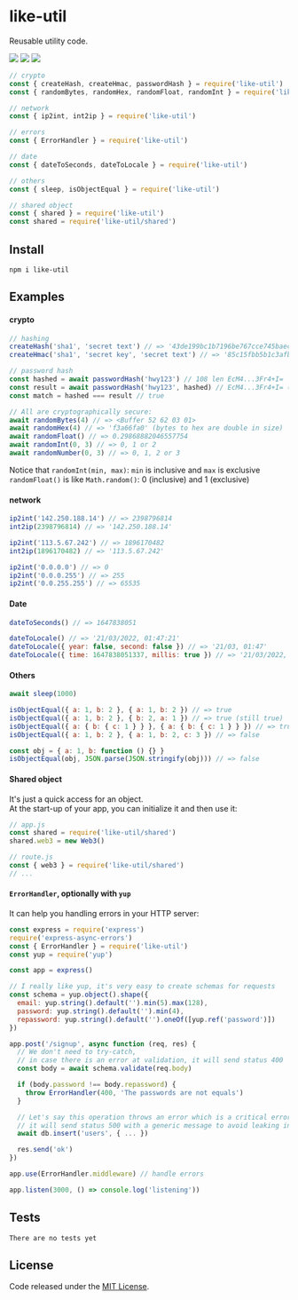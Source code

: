 # like-util

Reusable utility code.

![](https://img.shields.io/npm/v/like-util.svg) ![](https://img.shields.io/npm/dt/like-util.svg) ![](https://img.shields.io/github/license/LuKks/like-util.svg)

```javascript
// crypto
const { createHash, createHmac, passwordHash } = require('like-util')
const { randomBytes, randomHex, randomFloat, randomInt } = require('like-util')

// network
const { ip2int, int2ip } = require('like-util')

// errors
const { ErrorHandler } = require('like-util')

// date
const { dateToSeconds, dateToLocale } = require('like-util')

// others
const { sleep, isObjectEqual } = require('like-util')

// shared object
const { shared } = require('like-util')
const shared = require('like-util/shared')
```

## Install
```
npm i like-util
```

## Examples
#### crypto
```javascript
// hashing
createHash('sha1', 'secret text') // => '43de199bc1b7196be767cce745baece4dc95fbf2'
createHmac('sha1', 'secret key', 'secret text') // => '85c15fbb5b1c3afbd645f99977a260c4984086f8'

// password hash
const hashed = await passwordHash('hwy123') // 108 len EcM4...3Fr4+I=
const result = await passwordHash('hwy123', hashed) // EcM4...3Fr4+I= (same output)
const match = hashed === result // true

// All are cryptographically secure:
await randomBytes(4) // => <Buffer 52 62 03 01>
await randomHex(4) // => 'f3a66fa0' (bytes to hex are double in size)
await randomFloat() // => 0.29868882046557754
await randomInt(0, 3) // => 0, 1 or 2
await randomNumber(0, 3) // => 0, 1, 2 or 3
```

Notice that `randomInt(min, max)`: `min` is inclusive and `max` is exclusive\
`randomFloat()` is like `Math.random()`: 0 (inclusive) and 1 (exclusive)

#### network
```javascript
ip2int('142.250.188.14') // => 2398796814
int2ip(2398796814) // => '142.250.188.14'

ip2int('113.5.67.242') // => 1896170482
int2ip(1896170482) // => '113.5.67.242'

ip2int('0.0.0.0') // => 0
ip2int('0.0.0.255') // => 255
ip2int('0.0.255.255') // => 65535
```

#### Date
```javascript
dateToSeconds() // => 1647838051

dateToLocale() // => '21/03/2022, 01:47:21'
dateToLocale({ year: false, second: false }) // => '21/03, 01:47'
dateToLocale({ time: 1647838051337, millis: true }) // => '21/03/2022, 01:47:31.337'
```

#### Others
```javascript
await sleep(1000)

isObjectEqual({ a: 1, b: 2 }, { a: 1, b: 2 }) // => true
isObjectEqual({ a: 1, b: 2 }, { b: 2, a: 1 }) // => true (still true)
isObjectEqual({ a: { b: { c: 1 } } }, { a: { b: { c: 1 } } }) // => true
isObjectEqual({ a: 1, b: 2 }, { a: 1, b: 2, c: 3 }) // => false

const obj = { a: 1, b: function () {} }
isObjectEqual(obj, JSON.parse(JSON.stringify(obj))) // => false
```

#### Shared object
It's just a quick access for an object.\
At the start-up of your app, you can initialize it and then use it:
```javascript
// app.js
const shared = require('like-util/shared')
shared.web3 = new Web3()

// route.js
const { web3 } = require('like-util/shared')
// ...
```

#### `ErrorHandler`, optionally with `yup`
It can help you handling errors in your HTTP server:
```javascript
const express = require('express')
require('express-async-errors')
const { ErrorHandler } = require('like-util')
const yup = require('yup')

const app = express()

// I really like yup, it's very easy to create schemas for requests
const schema = yup.object().shape({
  email: yup.string().default('').min(5).max(128),
  password: yup.string().default('').min(4),
  repassword: yup.string().default('').oneOf([yup.ref('password')])
})

app.post('/signup', async function (req, res) {
  // We don't need to try-catch,
  // in case there is an error at validation, it will send status 400
  const body = await schema.validate(req.body)

  if (body.password !== body.repassword) {
    throw ErrorHandler(400, 'The passwords are not equals')
  }

  // Let's say this operation throws an error which is a critical error,
  // it will send status 500 with a generic message to avoid leaking internal errors
  await db.insert('users', { ... })

  res.send('ok')
})

app.use(ErrorHandler.middleware) // handle errors

app.listen(3000, () => console.log('listening'))
```

## Tests
```
There are no tests yet
```

## License
Code released under the [MIT License](https://github.com/LuKks/like-util/blob/master/LICENSE).
